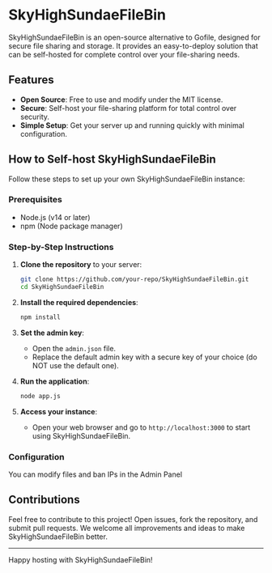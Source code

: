 # SkyHighSundaeFileBin

SkyHighSundaeFileBin is an open-source alternative to Gofile, designed for secure file sharing and storage. It provides an easy-to-deploy solution that can be self-hosted for complete control over your file-sharing needs.

## Features

- **Open Source**: Free to use and modify under the MIT license.
- **Secure**: Self-host your file-sharing platform for total control over security.
- **Simple Setup**: Get your server up and running quickly with minimal configuration.

## How to Self-host SkyHighSundaeFileBin

Follow these steps to set up your own SkyHighSundaeFileBin instance:

### Prerequisites

- Node.js (v14 or later)
- npm (Node package manager)

### Step-by-Step Instructions

1. **Clone the repository** to your server:
    ```bash
    git clone https://github.com/your-repo/SkyHighSundaeFileBin.git
    cd SkyHighSundaeFileBin
    ```

2. **Install the required dependencies**:
    ```bash
    npm install
    ```

3. **Set the admin key**:
    - Open the `admin.json` file.
    - Replace the default admin key with a secure key of your choice (do NOT use the default one).

4. **Run the application**:
    ```bash
    node app.js
    ```

5. **Access your instance**:
    - Open your web browser and go to `http://localhost:3000` to start using SkyHighSundaeFileBin.

### Configuration

You can modify files and ban IPs in the Admin Panel


## Contributions

Feel free to contribute to this project! Open issues, fork the repository, and submit pull requests. We welcome all improvements and ideas to make SkyHighSundaeFileBin better.

---

Happy hosting with SkyHighSundaeFileBin!
